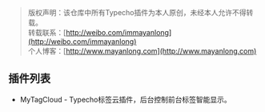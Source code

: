 
> 版权声明：该仓库中所有Typecho插件为本人原创，未经本人允许不得转载。<br>
> 转载联系：[http://weibo.com/immayanlong](http://weibo.com/immayanlong)<br>
> 个人博客：[http://www.mayanlong.com](http://www.mayanlong.com)<br>

## 插件列表
- MyTagCloud - Typecho标签云插件，后台控制前台标签智能显示。